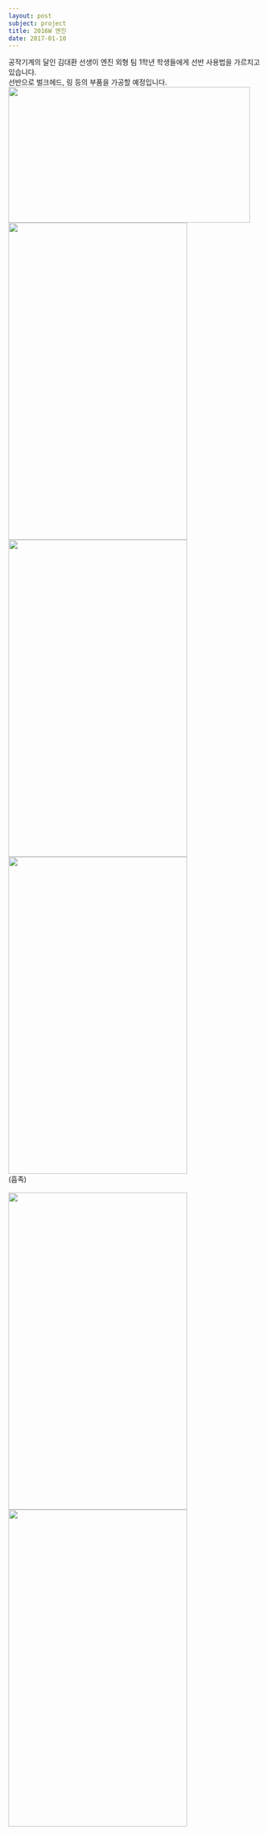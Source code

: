 ```yaml
---
layout: post
subject: project
title: 2016W 엔진
date: 2017-01-10
---
```

공작기계의 달인 김대환 선생이 엔진 외형 팀 1학년 학생들에게 선반 사용법을 가르치고 있습니다. <br/>
선반으로 벌크헤드, 링 등의 부품을 가공할 예정입니다.<br/>
<img src="https://github.com/hsb6350/hanaro.github.io/blob/master/assets/sb3.jpg?raw=true" width="480" height="270"/><br/>
<img src="https://github.com/hsb6350/hanaro.github.io/blob/master/assets/sb4.jpg?raw=true" width="355" height="630"/><img src="https://github.com/hsb6350/hanaro.github.io/blob/master/assets/sb5.jpg?raw=true" width="355" height="630"/>
<br/>
<img src="https://github.com/hsb6350/hanaro.github.io/blob/master/assets/sb6.jpg?raw=true" width="355" height="630"/><br/>
(흡족)<br/><br/>
<img src="https://github.com/hsb6350/hanaro.github.io/blob/master/assets/sb7.jpg?raw=true" width="355" height="630"/><img src="https://github.com/hsb6350/hanaro.github.io/blob/master/assets/sb8.jpg?raw=true" width="355" height="630"/>
<br/>
